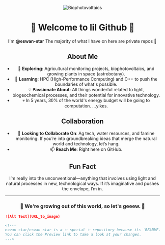 <div align="center">
  
![Biophotovoltaics](https://example.com/your-image.png)
  
# 🌟 Welcome to lil Github 🌟

I'm **@eswan-star** The majority of what I have on here are private repos 🤫

## About Me
- 🌱 **Exploring**: Agricultural monitoring projects, biophotovoltaics, and growing plants in space (astrobotany).
- 🚀 **Learning**: HPC (High-Performance Computing) and C++ to push the boundaries of what's possible.
- 💡 **Passionate About**: All things wonderful related to light, biogeochemical processes, and their potential for innovative technology.
- 💀 In 5 years, 30% of the world's energy budget will be going to computation. ...yikes.

## Collaboration
- 💞 **Looking to Collaborate On**: Ag tech, water resources, and famine monitoring. If you’re into groundbreaking ideas that merge the natural world and technology, let’s hang.
- 📫 **Reach Me**: Right here on GitHub. 

## Fun Fact
I’m really into the unconventional—anything that involves using light and natural processes in new, technological ways. If it’s imaginative and pushes the envelope, I’m in.

---

### 🌌 We're growing out of this world, so let's geeew. 🌱
</div>

```markdown
![Alt Text](URL_to_image)

<!---
eswan-star/eswan-star is a ✨ special ✨ repository because its `README.md` (this file) appears on your GitHub profile.
You can click the Preview link to take a look at your changes.
--->
